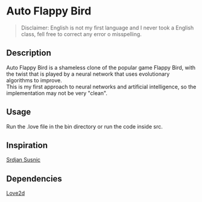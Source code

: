 # Auto Flappy Bird
>Disclaimer: English is not my first language and I never took a English class, fell free to correct any error o misspelling.

## Description
Auto Flappy Bird is a shameless clone of the popular game Flappy Bird, with the twist that is played by a neural network that uses evolutionary algorithms to improve.  
This is my first approach to neural networks and artificial intelligence, so the implementation may not be very "clean".

## Usage
Run the .love file in the bin directory or run the code inside src.

## Inspiration
[Srdjan Susnic](https://www.youtube.com/watch?v=aeWmdojEJf0)

## Dependencies
[Love2d](https://love2d.org/)
